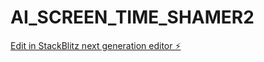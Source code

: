 # AI_SCREEN_TIME_SHAMER2

[Edit in StackBlitz next generation editor ⚡️](https://stackblitz.com/~/github.com/Aflah03/AI_SCREEN_TIME_SHAMER2)